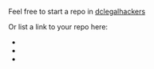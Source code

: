 Feel free to start a repo in [dclegalhackers](https://www.github.com/dclegalhackers)

Or list a link to your repo here:

*  
* 
* 
